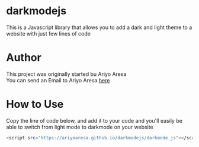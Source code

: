 # darkmodejs
This is a Javascript library that allows you to add a dark and light theme to a website with just few lines of code

# Author
This project was originally started bu Ariyo Aresa <br>
You can send an Email to Ariyo Aresa <a href="mailto:ariyoaresa89@gmail.com">here</a>

# How to Use
Copy the line of code below, and add it to your code and you'll easily be able to switch from light mode to darkmode on your website


   ```bash
 <script src="https://ariyoaresa.github.io/darkmodejs/darkmode.js"></script>
   ```
<script src="https://ariyoaresa.github.io/darkmodejs/darkmode.js"></script>
